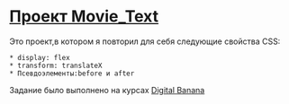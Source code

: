 # [Проект Movie_Text](https://geometrydash2005.github.io/movie_text/)

Это проект,в котором я повторил для себя следующие свойства CSS:

```
* display: flex
* transform: translateX
* Псевдоэлементы:before и after
```

Задание было выполнено на курсах [Digital Banana](https://www.digital-banana.ru/)
